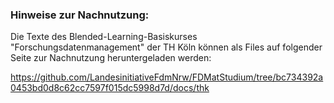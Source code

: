 ### Hinweise zur Nachnutzung:

Die Texte des Blended-Learning-Basiskurses "Forschungsdatenmanagement" der TH Köln können als Files auf folgender Seite zur Nachnutzung heruntergeladen werden:

https://github.com/LandesinitiativeFdmNrw/FDMatStudium/tree/bc734392a0453bd0d8c62cc7597f015dc5998d7d/docs/thk

